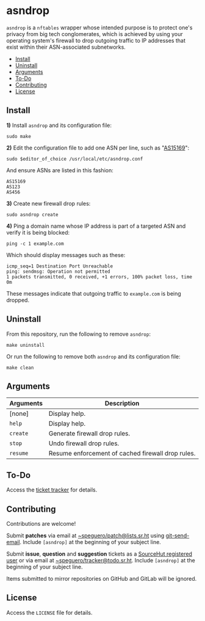 # **asndrop**

`asndrop` is a `nftables` wrapper whose intended purpose is to protect one's privacy from big tech conglomerates, which is achieved by using your operating system's firewall to drop outgoing traffic to IP addresses that exist within their ASN-associated subnetworks.

- [Install](#install)
- [Uninstall](#uninstall)
- [Arguments](#arguments)
- [To-Do](#to-do)
- [Contributing](#contributing)
- [License](#license)

## Install

__1)__ Install `asndrop` and its configuration file:

```
sudo make
```

__2)__ Edit the configuration file to add one ASN per line, such as "[AS15169](https://www.radb.net/query?keywords=AS15169)":

```
sudo $editor_of_choice /usr/local/etc/asndrop.conf
```

And ensure ASNs are listed in this fashion:

```
AS15169
AS123
AS456
```

__3)__ Create new firewall drop rules:

```
sudo asndrop create
```

__4)__ Ping a domain name whose IP address is part of a targeted ASN and verify it is being blocked:

```
ping -c 1 example.com
```

Which should display messages such as these:

```
icmp_seq=1 Destination Port Unreachable
ping: sendmsg: Operation not permitted
1 packets transmitted, 0 received, +1 errors, 100% packet loss, time 0m
```

These messages indicate that outgoing traffic to `example.com` is being dropped.

## Uninstall

From this repository, run the following to remove `asndrop`:

```
make uninstall
```

Or run the following to remove both `asndrop` and its configuration file:

```
make clean
```

## Arguments

Arguments | Description
---       | ---
[none]    | Display help.
`help`    | Display help.
`create`  | Generate firewall drop rules.
`stop`    | Undo firewall drop rules.
`resume`  | Resume enforcement of cached firewall drop rules.

## To-Do

Access the [ticket tracker](https://todo.sr.ht/~speguero/tracker?search=label:%22todo%22%20%5Basndrop%5D) for details.

## Contributing

Contributions are welcome!

Submit __patches__ via email at [~speguero/patch@lists.sr.ht](mailto:~speguero/patch@lists.sr.ht) using [git-send-email](https://git-send-email.io). Include `[asndrop]` at the beginning of your subject line.

Submit __issue__, __question__ and __suggestion__ tickets as a [SourceHut registered user](https://todo.sr.ht/~speguero/tracker) or via email at [~speguero/tracker@todo.sr.ht](mailto:~speguero/tracker@todo.sr.ht). Include `[asndrop]` at the beginning of your subject line.

Items submitted to mirror repositories on GitHub and GitLab will be ignored.

## License

Access the `LICENSE` file for details.

